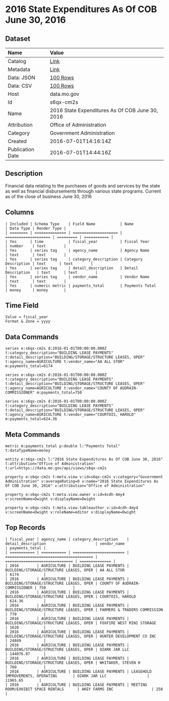 # 2016 State Expenditures As Of COB June 30, 2016

## Dataset

| Name | Value |
| :--- | :---- |
| Catalog | [Link](https://catalog.data.gov/dataset/2016-state-expenditures-as-of-cob-june-30-2016) |
| Metadata | [Link](https://data.mo.gov/api/views/s6qx-cm2s) |
| Data: JSON | [100 Rows](https://data.mo.gov/api/views/s6qx-cm2s/rows.json?max_rows=100) |
| Data: CSV | [100 Rows](https://data.mo.gov/api/views/s6qx-cm2s/rows.csv?max_rows=100) |
| Host | data.mo.gov |
| Id | s6qx-cm2s |
| Name | 2016 State Expenditures As Of COB June 30, 2016 |
| Attribution | Office of Administration |
| Category | Government Administration |
| Created | 2016-07-01T14:16:14Z |
| Publication Date | 2016-07-01T14:44:16Z |

## Description

Financial data relating to the purchases of goods and services by the state as well as financial disbursements through various state programs. Current as of the close of business June 30, 2016

## Columns

```ls
| Included | Schema Type    | Field Name           | Name                 | Data Type | Render Type |
| ======== | ============== | ==================== | ==================== | ========= | =========== |
| Yes      | time           | fiscal_year          | Fiscal Year          | number    | text        |
| Yes      | series tag     | agency_name          | Agency Name          | text      | text        |
| Yes      | series tag     | category_description | Category Description | text      | text        |
| Yes      | series tag     | detail_description   | Detail Description   | text      | text        |
| Yes      | series tag     | vendor_name          | Vendor Name          | text      | text        |
| Yes      | numeric metric | payments_total       | Payments Total       | money     | money       |
```

## Time Field

```ls
Value = fiscal_year
Format & Zone = yyyy
```

## Data Commands

```ls
series e:s6qx-cm2s d:2016-01-01T00:00:00.000Z t:category_description="BUILDING LEASE PAYMENTS" t:detail_description="BUILDING/STORAGE/STRUCTURE LEASES, OPER" t:agency_name=AGRICULTURE t:vendor_name="AA ALL STOR" m:payments_total=6174

series e:s6qx-cm2s d:2016-01-01T00:00:00.000Z t:category_description="BUILDING LEASE PAYMENTS" t:detail_description="BUILDING/STORAGE/STRUCTURE LEASES, OPER" t:agency_name=AGRICULTURE t:vendor_name="COUNTY OF AUDRAIN-COMMISSIONER" m:payments_total=750

series e:s6qx-cm2s d:2016-01-01T00:00:00.000Z t:category_description="BUILDING LEASE PAYMENTS" t:detail_description="BUILDING/STORAGE/STRUCTURE LEASES, OPER" t:agency_name=AGRICULTURE t:vendor_name="COURTOIS, HAROLD" m:payments_total=624.36
```

## Meta Commands

```ls
metric m:payments_total p:double l:"Payments Total" t:dataTypeName=money

entity e:s6qx-cm2s l:"2016 State Expenditures As Of COB June 30, 2016" t:attribution="Office of Administration" t:url=https://data.mo.gov/api/views/s6qx-cm2s

property e:s6qx-cm2s t:meta.view v:id=s6qx-cm2s v:category="Government Administration" v:averageRating=0 v:name="2016 State Expenditures As Of COB June 30, 2016" v:attribution="Office of Administration"

property e:s6qx-cm2s t:meta.view.owner v:id=4cdh-4my4 v:screenName=Dwight v:displayName=Dwight

property e:s6qx-cm2s t:meta.view.tableauthor v:id=4cdh-4my4 v:screenName=Dwight v:roleName=editor v:displayName=Dwight
```

## Top Records

```ls
| fiscal_year | agency_name | category_description    | detail_description                      | vendor_name                    | payments_total | 
| =========== | =========== | ======================= | ======================================= | ============================== | ============== | 
| 2016        | AGRICULTURE | BUILDING LEASE PAYMENTS | BUILDING/STORAGE/STRUCTURE LEASES, OPER | AA ALL STOR                    | 6174           | 
| 2016        | AGRICULTURE | BUILDING LEASE PAYMENTS | BUILDING/STORAGE/STRUCTURE LEASES, OPER | COUNTY OF AUDRAIN-COMMISSIONER | 750            | 
| 2016        | AGRICULTURE | BUILDING LEASE PAYMENTS | BUILDING/STORAGE/STRUCTURE LEASES, OPER | COURTOIS, HAROLD               | 624.36         | 
| 2016        | AGRICULTURE | BUILDING LEASE PAYMENTS | BUILDING/STORAGE/STRUCTURE LEASES, OPER | FARMERS & TRADERS COMMISSION   | 770            | 
| 2016        | AGRICULTURE | BUILDING LEASE PAYMENTS | BUILDING/STORAGE/STRUCTURE LEASES, OPER | FOXFIRE WEST MINI STORAGE      | 1620           | 
| 2016        | AGRICULTURE | BUILDING LEASE PAYMENTS | BUILDING/STORAGE/STRUCTURE LEASES, OPER | HUNTER DEVELOPMENT CO INC      | 24849          | 
| 2016        | AGRICULTURE | BUILDING LEASE PAYMENTS | BUILDING/STORAGE/STRUCTURE LEASES, OPER | OZARK JAR LLC                  | 144076.07      | 
| 2016        | AGRICULTURE | BUILDING LEASE PAYMENTS | BUILDING/STORAGE/STRUCTURE LEASES, OPER | WHITAKER, STEVEN H             | 760            | 
| 2016        | AGRICULTURE | BUILDING LEASE PAYMENTS | LEASEHOLD IMPROVEMENTS, OPERATING       | OZARK JAR LLC                  | 11965.65       | 
| 2016        | AGRICULTURE | BUILDING LEASE PAYMENTS | MEETING ROOM/EXHIBIT SPACE RENTALS      | AKEY FARMS INC                 | 250            | 
```